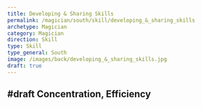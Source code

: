 ```yaml
---
title: Developing & Sharing Skills
permalink: /magician/south/skill/developing_&_sharing_skills
archetype: Magician
category: Magician
direction: Skill
type: Skill
type_general: South
image: /images/back/developing_&_sharing_skills.jpg
draft: true
---
```

#draft Concentration, Efficiency
---
